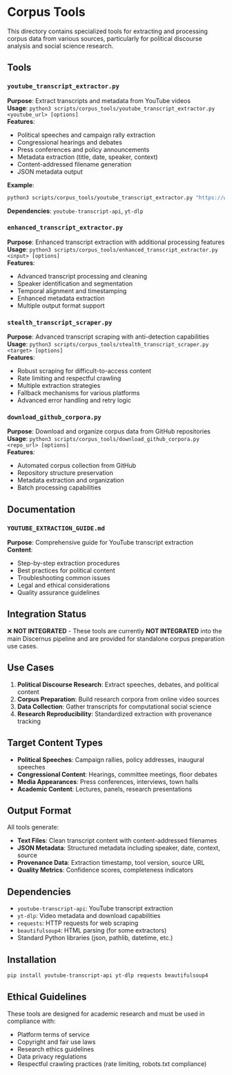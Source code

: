 # Corpus Tools

This directory contains specialized tools for extracting and processing corpus data from various sources, particularly for political discourse analysis and social science research.

## Tools

### `youtube_transcript_extractor.py`
**Purpose**: Extract transcripts and metadata from YouTube videos  
**Usage**: `python3 scripts/corpus_tools/youtube_transcript_extractor.py <youtube_url> [options]`  
**Features**:
- Political speeches and campaign rally extraction
- Congressional hearings and debates
- Press conferences and policy announcements
- Metadata extraction (title, date, speaker, context)
- Content-addressed filename generation
- JSON metadata output

**Example**:
```bash
python3 scripts/corpus_tools/youtube_transcript_extractor.py "https://www.youtube.com/watch?v=VIDEO_ID" -o /path/to/output
```

**Dependencies**: `youtube-transcript-api`, `yt-dlp`

### `enhanced_transcript_extractor.py`
**Purpose**: Enhanced transcript extraction with additional processing features  
**Usage**: `python3 scripts/corpus_tools/enhanced_transcript_extractor.py <input> [options]`  
**Features**:
- Advanced transcript processing and cleaning
- Speaker identification and segmentation
- Temporal alignment and timestamping
- Enhanced metadata extraction
- Multiple output format support

### `stealth_transcript_scraper.py`
**Purpose**: Advanced transcript scraping with anti-detection capabilities  
**Usage**: `python3 scripts/corpus_tools/stealth_transcript_scraper.py <target> [options]`  
**Features**:
- Robust scraping for difficult-to-access content
- Rate limiting and respectful crawling
- Multiple extraction strategies
- Fallback mechanisms for various platforms
- Advanced error handling and retry logic

### `download_github_corpora.py`
**Purpose**: Download and organize corpus data from GitHub repositories  
**Usage**: `python3 scripts/corpus_tools/download_github_corpora.py <repo_url> [options]`  
**Features**:
- Automated corpus collection from GitHub
- Repository structure preservation
- Metadata extraction and organization
- Batch processing capabilities

## Documentation

### `YOUTUBE_EXTRACTION_GUIDE.md`
**Purpose**: Comprehensive guide for YouTube transcript extraction  
**Content**:
- Step-by-step extraction procedures
- Best practices for political content
- Troubleshooting common issues
- Legal and ethical considerations
- Quality assurance guidelines

## Integration Status

❌ **NOT INTEGRATED** - These tools are currently **NOT INTEGRATED** into the main Discernus pipeline and are provided for standalone corpus preparation use cases.

## Use Cases

1. **Political Discourse Research**: Extract speeches, debates, and political content
2. **Corpus Preparation**: Build research corpora from online video sources  
3. **Data Collection**: Gather transcripts for computational social science
4. **Research Reproducibility**: Standardized extraction with provenance tracking

## Target Content Types

- **Political Speeches**: Campaign rallies, policy addresses, inaugural speeches
- **Congressional Content**: Hearings, committee meetings, floor debates
- **Media Appearances**: Press conferences, interviews, town halls
- **Academic Content**: Lectures, panels, research presentations

## Output Format

All tools generate:
- **Text Files**: Clean transcript content with content-addressed filenames
- **JSON Metadata**: Structured metadata including speaker, date, context, source
- **Provenance Data**: Extraction timestamp, tool version, source URL
- **Quality Metrics**: Confidence scores, completeness indicators

## Dependencies

- `youtube-transcript-api`: YouTube transcript extraction
- `yt-dlp`: Video metadata and download capabilities  
- `requests`: HTTP requests for web scraping
- `beautifulsoup4`: HTML parsing (for some extractors)
- Standard Python libraries (json, pathlib, datetime, etc.)

## Installation

```bash
pip install youtube-transcript-api yt-dlp requests beautifulsoup4
```

## Ethical Guidelines

These tools are designed for academic research and must be used in compliance with:
- Platform terms of service
- Copyright and fair use laws
- Research ethics guidelines
- Data privacy regulations
- Respectful crawling practices (rate limiting, robots.txt compliance)